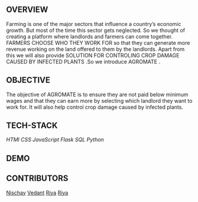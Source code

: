 ## OVERVIEW	
Farming is one of the major sectors that influence a country’s economic growth. But most of the time this sector gets neglected. So we thought of creating a platform where landlords and farmers can come together. FARMERS CHOOSE WHO THEY WORK FOR so that they can generate more revenue working on the land offered to them by the landlords.  Apart from this we will also provide SOLUTION FOR CONTROLING CROP DAMAGE CAUSED BY INFECTED PLANTS .So we introduce AGROMATE .
## OBJECTIVE
The objective of AGROMATE is to ensure they are not paid below minimum wages  and that they can earn more by selecting which landlord they want to work for. It will also help control crop damage caused by infected plants.
## TECH-STACK
_HTMl_
_CSS_ 
_JavaScript_
_Flask_
_SQL_
_Python_
## DEMO

## CONTRIBUTORS
<a href="https://github.com/NischayGoyal1">Nischay</a>
<a href="https://github.com/VedantSharma11">Vedant</a>
<a href="https://github.com/riiyaaa">Riya</a>
<a href="https://github.com/Priiyaa">Riya</a>